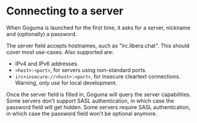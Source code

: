 # Connecting to a server

When Goguma is launched for the first time, it asks for a server, nickname and
(optionally) a password.

The server field accepts hostnames, such as "irc.libera.chat". This should
cover most use-cases. Also supported are:

- IPv4 and IPv6 addresses.
- `<host>:<port>`, for servers using non-standard ports.
- `irc+insecure://<host>:<port>`, for insecure cleartext connections. Warning,
  only use for local development.

Once the server field is filled in, Goguma will query the server capabilities.
Some servers don't support SASL authentication, in which case the password
field will get hidden. Some servers require SASL authentication, in which case
the password field won't be optional anymore.
